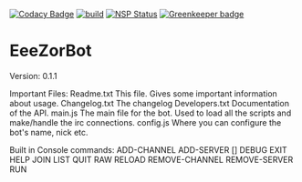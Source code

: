 [![Codacy Badge](https://api.codacy.com/project/badge/Grade/4a6b7eb91f8941599cf621147bda64dc)](https://www.codacy.com/app/Eeems/EeeZorBot?utm_source=github.com&utm_medium=referral&utm_content=Eeems/EeeZorBot&utm_campaign=badger)
[![build](https://travis-ci.org/Eeems/EeeZorBot.svg?branch=master)](https://travis-ci.org/Eeems/EeeZorBot.svg?branch=master)
[![NSP Status](https://nodesecurity.io/orgs/omnimaga/projects/3480df78-e007-48df-8efa-6de9da4f651e/badge)](https://nodesecurity.io/orgs/omnimaga/projects/3480df78-e007-48df-8efa-6de9da4f651e)
[![Greenkeeper badge](https://badges.greenkeeper.io/Eeems/EeeZorBot.svg)](https://greenkeeper.io/)

EeeZorBot
=========

Version:
  0.1.1

Important Files:
	Readme.txt		This file. Gives some important information about usage.
	Changelog.txt	The changelog
	Developers.txt	Documentation of the API.
	main.js			The main file for the bot. Used to load all the scripts and make/handle the irc connections.
	config.js		Where you can configure the bot's name, nick etc.

Built in Console commands:
	ADD-CHANNEL <server id> <channel name>
	ADD-SERVER <hostname> <port> [<nickserv password>]
	DEBUG
	EXIT
	HELP
	JOIN <server id> <channel name>
	LIST
	QUIT <server id>
	RAW <server id> <data to send>
	RELOAD
	REMOVE-CHANNEL <server id> <channel name>
	REMOVE-SERVER <server id>
	RUN <javascript string>
